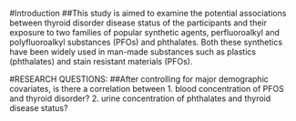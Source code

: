 #Introduction
##This study is aimed to examine the potential associations between thyroid disorder disease status of the participants and their exposure to two families of popular synthetic agents, perfluoroalkyl and polyfluoroalkyl substances (PFOs) and phthalates. Both these synthetics have been widely used in man-made substances such as plastics (phthalates) and stain resistant materials (PFOs). 

#RESEARCH QUESTIONS:
##After controlling for major demographic covariates, is there a correlation between 1. blood concentration of PFOS and thyroid disorder? 2. urine concentration of phthalates and thyroid disease status?
